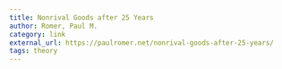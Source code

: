 ```yaml
---
title: Nonrival Goods after 25 Years
author: Romer, Paul M.
category: link
external_url: https://paulromer.net/nonrival-goods-after-25-years/
tags: theory
---
```


